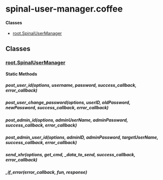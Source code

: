 # spinal-user-manager.coffee

#### Classes
  
* [root.SpinalUserManager](#root.SpinalUserManager)
  






## Classes
  
### <a name="root.SpinalUserManager">[root.SpinalUserManager](root.SpinalUserManager)</a>
    
    
    
#### Static Methods
      
##### <a name="post_user_id"/>post\_user\_id(options, username, password, success_callback, error_callback)</a>

      
##### <a name="post_user_change_password"/>post\_user\_change\_password(options, userID, oldPassword, newPassword, success_callback, error_callback)</a>

      
##### <a name="post_admin_id"/>post\_admin\_id(options, adminUserName, adminPassword, success_callback, error_callback)</a>

      
##### <a name="post_admin_user_id"/>post\_admin\_user\_id(options, adminID, adminPassword, targetUserName, success_callback, error_callback)</a>

      
##### <a name="send_xhr"/>send\_xhr(options, get_cmd, _data_to_send, success_callback, error_callback)</a>

      
##### <a name="_if_error"/>\_if\_error(error_callback, fun, response)</a>

      
    
    
    
  




